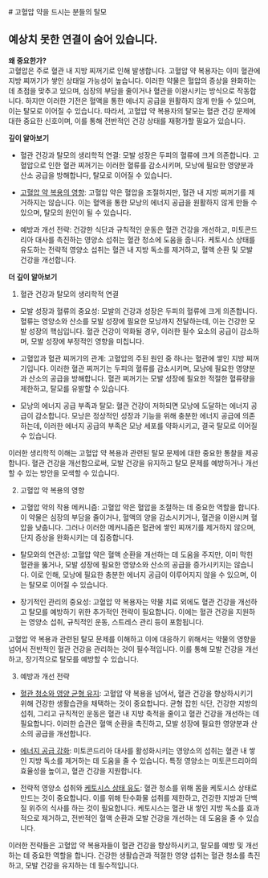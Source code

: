 
﻿# 고혈압 약을 드시는 분들의 탈모  
## 예상치 못한 연결이 숨어 있습니다.  
  
**왜 중요한가?**  
고혈압은 주로 혈관 내 지방 찌꺼기로 인해 발생합니다. 고혈압 약 복용자는 이미 혈관에 지방 찌꺼기가 쌓인 상태일 가능성이 높습니다. 이러한 약물은 혈압의 증상을 완화하는 데 초점을 맞추고 있으며, 심장의 부담을 줄이거나 혈관을 이완시키는 방식으로 작동합니다. 하지만 이러한 기전은 혈액을 통한 에너지 공급을 원활하지 않게 만들 수 있으며, 이는 탈모로 이어질 수 있습니다. 따라서, 고혈압 약 복용자의 탈모는 혈관 건강 문제에 대한 중요한 신호이며, 이를 통해 전반적인 건강 상태를 재평가할 필요가 있습니다.  
  
**깊이 알아보기**  

 - 혈관 건강과 탈모의 생리학적 연결: 모발 성장은 두피의 혈류에 크게 의존합니다. 고혈압으로 인한 혈관 찌꺼기는 이러한 혈류를 감소시키며, 모낭에 필요한 영양분과 산소 공급을 방해합니다, 탈모로 이어질 수 있습니다.  
  
 - [고혈압 약 복용의 영향](https://frontier-three.vercel.app/kr/m04/m0401/m040102/m04010205): 고혈압 약은 혈압을 조절하지만, 혈관 내 지방 찌꺼기를 제거하지는 않습니다. 이는 혈액을 통한 모낭의 에너지 공급을 원활하지 않게 만들 수 있으며, 탈모의 원인이 될 수 있습니다.  
  
 - 예방과 개선 전략: 건강한 식단과 규칙적인 운동은 혈관 건강을 개선하고, 미토콘드리아 대사를 촉진하는 영양소 섭취는 혈관 청소에 도움을 줍니다. 케토시스 상태를 유도하는 전략적 영양소 섭취는 혈관 내 지방 독소를 제거하고, 혈액 순환 및 모발 건강을 개선합니다.  
  
  
**더 깊이 알아보기**  
  
1. 혈관 건강과 탈모의 생리학적 연결  
  
 - 모발 성장과 혈류의 중요성: 모발의 건강과 성장은 두피의 혈류에 크게 의존합니다. 혈류는 영양소와 산소를 모발 성장에 필요한 모낭까지 전달하는데, 이는 건강한 모발 성장의 핵심입니다. 혈관 건강이 약화될 경우, 이러한 필수 요소의 공급이 감소하며, 모발 성장에 부정적인 영향을 미칩니다.  
  
 - 고혈압과 혈관 찌꺼기의 관계: 고혈압의 주된 원인 중 하나는 혈관에 쌓인 지방 찌꺼기입니다. 이러한 혈관 찌꺼기는 두피의 혈류를 감소시키며, 모낭에 필요한 영양분과 산소의 공급을 방해합니다. 혈관 찌꺼기는 모발 성장에 필요한 적절한 혈류량을 제한하고, 탈모를 유발할 수 있습니다.  
  
 - 모낭의 에너지 공급 부족과 탈모: 혈관 건강이 저하되면 모낭에 도달하는 에너지 공급이 감소합니다. 모낭은 정상적인 성장과 기능을 위해 충분한 에너지 공급에 의존하는데, 이러한 에너지 공급의 부족은 모낭 세포를 약화시키고, 결국 탈모로 이어질 수 있습니다.  
  

이러한 생리학적 이해는 고혈압 약 복용과 관련된 탈모 문제에 대한 중요한 통찰을 제공합니다. 혈관 건강을 개선함으로써, 모발 건강을 유지하고 탈모 문제를 예방하거나 개선할 수 있는 방안을 모색할 수 있습니다.  
  
2. 고혈압 약 복용의 영향  
  
 - 고혈압 약의 작용 메커니즘: 고혈압 약은 혈압을 조절하는 데 중요한 역할을 합니다. 이 약물은 심장의 부담을 줄이거나, 혈액의 양을 감소시키거나, 혈관을 이완시켜 혈압을 낮춥니다. 그러나 이러한 메커니즘은 혈관에 쌓인 찌꺼기를 제거하지 않으며, 단지 증상을 완화시키는 데 집중합니다.  
  
 - 탈모와의 연관성: 고혈압 약은 혈액 순환을 개선하는 데 도움을 주지만, 이미 막힌 혈관을 뚫거나, 모발 성장에 필요한 영양소와 산소의 공급을 증가시키지는 않습니다. 이로 인해, 모낭에 필요한 충분한 에너지 공급이 이루어지지 않을 수 있으며, 이는 탈모로 이어질 수 있습니다.  
  
 - 장기적인 관리의 중요성: 고혈압 약 복용자는 약물 치료 외에도 혈관 건강을 개선하고 탈모를 예방하기 위한 추가적인 전략이 필요합니다. 이에는 혈관 건강을 지원하는 영양소 섭취, 규칙적인 운동, 스트레스 관리 등이 포함됩니다.  
  
고혈압 약 복용과 관련된 탈모 문제를 이해하고 이에 대응하기 위해서는 약물의 영향을 넘어서 전반적인 혈관 건강을 관리하는 것이 필수적입니다. 이를 통해 모발 건강을 개선하고, 장기적으로 탈모를 예방할 수 있습니다.  
  
3. 예방과 개선 전략  
  
 - [혈관 청소와 영양 균형 유지](https://frontier-three.vercel.app/kr/m04/m0403/m040302): 고혈압 약 복용을 넘어서, 혈관 건강을 향상하시키기 위해 건강한 생활습관을 채택하는 것이 중요합니다. 균형 잡힌 식단, 건강한 지방의 섭취, 그리고 규칙적인 운동은 혈관 내 지방 축적을 줄이고 혈관 건강을 개선하는 데 필요합니다. 이러한 습관은 혈액 순환을 촉진하고, 모발 성장에 필요한 영양분과 산소의 공급을 개선합니다.  
  
 - [에너지 공급 강화](https://frontier-three.vercel.app/kr/m04/m0403/m040301/m04030101): 미토콘드리아 대사를 활성화시키는 영양소의 섭취는 혈관 내 쌓인 지방 독소를 제거하는 데 도움을 줄 수 있습니다. 특정 영양소는 미토콘드리아의 효율성을 높이고, 혈관 건강을 지원합니다.  
  
 - 전략적 영양소 섭취와 [케토시스 상태 유도](https://frontier-three.vercel.app/kr/m04/m0407/m040703): 혈관 청소를 위해 몸을 케토시스 상태로 만드는 것이 중요합니다. 이를 위해 탄수화물 섭취를 제한하고, 건강한 지방과 단백질 위주의 식사를 하는 것이 필요합니다. 케토시스는 혈관 내 쌓인 지방 독소를 효과적으로 제거하고, 전반적인 혈액 순환과 모발 건강을 개선하는 데 도움을 줄 수 있습니다.  
  
이러한 전략들은 고혈압 약 복용자들이 혈관 건강을 향상하시키고, 탈모를 예방 및 개선하는 데 중요한 역할을 합니다. 건강한 생활습관과 적절한 영양 섭취는 혈관 청소를 촉진하고, 모발 건강을 유지하는 데 필수적입니다.
<!--stackedit_data:
eyJoaXN0b3J5IjpbLTEzNzAyODg2OTMsMTcxODQ5MzQ4NCwtMT
M3MDI4ODY5MywtMTMwMjA3Mjc4OF19
-->